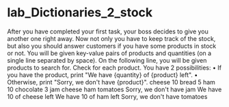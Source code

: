 # lab_Dictionaries_2_stock
After you have completed your first task, your boss decides to give you another one right away. Now not only you have to keep track of the stock, but also you should answer customers if you have some products in stock or not.
You will be given key-value pairs of products and quantities (on a single line separated by space). On the following line, you will be given products to search for. Check for each product. You have 2 possibilities:
•	If you have the product, print "We have {quantity} of {product} left".
•	Otherwise, print "Sorry, we don't have {product}".
cheese 10 bread 5 ham 10 chocolate 3
jam cheese ham tomatoes
Sorry, we don't have jam
We have 10 of cheese left
We have 10 of ham left
Sorry, we don't have tomatoes
